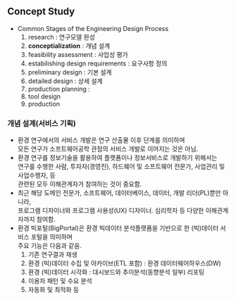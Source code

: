 ## Concept Study
- Common Stages of the Engineering Design Process  
  1) research : 연구모델 완성
  2) <b>conceptialization</b> : 개념 설계
  3) feasibility assessment : 사업성 평가
  4) estabilishing design requirements : 요구사항 정의
  5) preliminary design : 기본 설계
  6) detailed design : 상세 설계
  7) production planning : 
  8) tool design
  9) production

### 개념 설계(서비스 기획)
- 환경 연구에서의 서비스 개발은 연구 산출물 이후 단계를 의미하며   
  모든 연구가 소프트웨어공학 관점의 서비스 개발로 이어지는 것은 아님.  
- 환경 연구를 정보기술을 활용하여 플랫폼이나 정보서비스로 개발하기 위해서는  
  연구를 수행한 사람, 투자자(경영진), 하드웨어 및 소프트웨어 전문가, 사업관리 및 사업수행자, 등  
  관련된 모두 이해관계자가 참여하는 것이 중요함.  
- 최근 해당 도메인 전문가, 소프트웨어, 데이터베이스, 데이터, 개발 리더(PL)뿐만 아니라,  
  프로그램 디자이너와 프로그램 사용성(UX) 디자이너. 심리학자 등 다양한 이해관계자까지 참여함.  
- 환경 빅포털(BigPortal)은 환경 빅데이터 분석플랫폼을 기반으로 한 (빅)데이터 서비스 포털을 의미하며  
  주요 기능은 다음과 같음.
  1) 기존 연구결과 재생  
  2) 환경 (빅)데이터 수집 및 아카이브(ETL 포함) : 환경 데이터웨어하우스(DW)  
  3) 환경 (빅)데이터 시각화 : 대시보드와 추이분석(동향분석 일부) 리포팅
  4) 이용자 패턴 및 수요 분석
  5) 자동화 및 최적화 등
